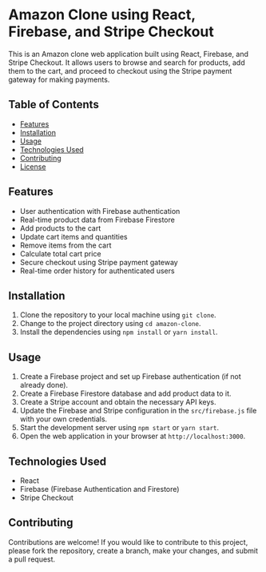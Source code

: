 # Amazon Clone using React, Firebase, and Stripe Checkout

This is an Amazon clone web application built using React, Firebase, and Stripe Checkout. It allows users to browse and search for products, add them to the cart, and proceed to checkout using the Stripe payment gateway for making payments.

## Table of Contents

- [Features](#features)
- [Installation](#installation)
- [Usage](#usage)
- [Technologies Used](#technologies-used)
- [Contributing](#contributing)
- [License](#license)

## Features

- User authentication with Firebase authentication
- Real-time product data from Firebase Firestore
- Add products to the cart
- Update cart items and quantities
- Remove items from the cart
- Calculate total cart price
- Secure checkout using Stripe payment gateway
- Real-time order history for authenticated users

## Installation

1. Clone the repository to your local machine using `git clone`.
2. Change to the project directory using `cd amazon-clone`.
3. Install the dependencies using `npm install` or `yarn install`.

## Usage

1. Create a Firebase project and set up Firebase authentication (if not already done).
2. Create a Firebase Firestore database and add product data to it.
3. Create a Stripe account and obtain the necessary API keys.
4. Update the Firebase and Stripe configuration in the `src/firebase.js` file with your own credentials.
5. Start the development server using `npm start` or `yarn start`.
6. Open the web application in your browser at `http://localhost:3000`.

## Technologies Used

- React
- Firebase (Firebase Authentication and Firestore)
- Stripe Checkout

## Contributing

Contributions are welcome! If you would like to contribute to this project, please fork the repository, create a branch, make your changes, and submit a pull request.
